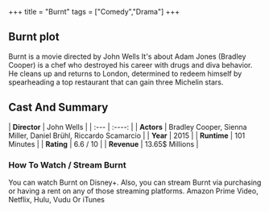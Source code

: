 +++
title = "Burnt"
tags = ["Comedy","Drama"]
+++
## Burnt plot
Burnt is a movie directed by John Wells It's about Adam Jones (Bradley Cooper) is a chef who destroyed his career with drugs and diva behavior. He cleans up and returns to London, determined to redeem himself by spearheading a top restaurant that can gain three Michelin stars.
## Cast And Summary
| **Director**      | John Wells |
    | :---        |    :----:   |
    |  **Actors** | Bradley Cooper, Sienna Miller, Daniel Brühl, Riccardo Scamarcio |
    | **Year**   | 2015    |
    |  **Runtime** | 101 Minutes |
    |  **Rating** | 6.6 / 10 | 
    |  **Revenue** | 13.65$ Millions |
### How To Watch / Stream Burnt
You can watch Burnt on Disney+.
Also, you can stream Burnt via purchasing or having a rent on any of those streaming platforms.
Amazon Prime Video, Netflix, Hulu, Vudu Or iTunes